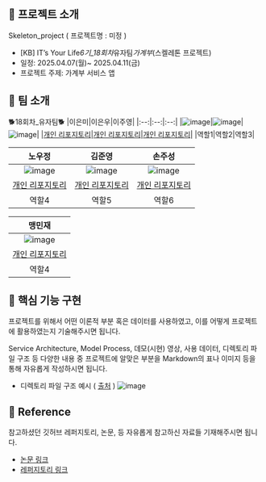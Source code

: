 ## 📑 프로젝트 소개

Skeleton_project ( 프로젝트명 : 미정 ) <br/>

- [KB] IT’s Your Life*6기\_18회차*유자팀*가계부*(스켈레톤 프로젝트) <br/>
- 일정: 2025.04.07(월)~ 2025.04.11(금)<br/>
- 프로젝트 주제: 가계부 서비스 앱<br/>

## 👏 팀 소개

🐕18회차\_유자팀🐕
|이은미|이은우|이주영|
|:--:|:--:|:--:|
|![image](https://github.com/khuda-3rd/README_example/assets/90135669/e5ebdc70-3dfa-493f-a865-3d14b2bc7685)|![image](https://github.com/khuda-3rd/README_example/assets/90135669/6f986eee-9e0d-48cb-b2f5-fa9cf785fb8e)|![image](https://github.com/khuda-3rd/README_example/assets/90135669/fcb6281e-6bdd-4f06-9cb7-eb5772c88803)|
|[개인 리포지토리](https://github.com/khuda-3rd)|[개인 리포지토리](https://github.com/khuda-3rd)|[개인 리포지토리](https://github.com/khuda-3rd)|
|역할1|역할2|역할3|

|                                                   노우정                                                   |                                                   김준영                                                   |                                                   손주성                                                   |
| :--------------------------------------------------------------------------------------------------------: | :--------------------------------------------------------------------------------------------------------: | :--------------------------------------------------------------------------------------------------------: |
| ![image](https://github.com/khuda-3rd/README_example/assets/90135669/e5ebdc70-3dfa-493f-a865-3d14b2bc7685) | ![image](https://github.com/khuda-3rd/README_example/assets/90135669/6f986eee-9e0d-48cb-b2f5-fa9cf785fb8e) | ![image](https://github.com/khuda-3rd/README_example/assets/90135669/fcb6281e-6bdd-4f06-9cb7-eb5772c88803) |
|                              [개인 리포지토리](https://github.com/khuda-3rd)                               |                              [개인 리포지토리](https://github.com/khuda-3rd)                               |                              [개인 리포지토리](https://github.com/khuda-3rd)                               |
|                                                   역할4                                                    |                                                   역할5                                                    |                                                   역할6                                                    |

|                                                   맹민재                                                   |
| :--------------------------------------------------------------------------------------------------------: |
| ![image](https://github.com/khuda-3rd/README_example/assets/90135669/e5ebdc70-3dfa-493f-a865-3d14b2bc7685) |
|                              [개인 리포지토리](https://github.com/khuda-3rd)                               |
|                                                   역할4                                                    |

## 🔎 핵심 기능 구현

프로젝트를 위해서 어떤 이론적 부분 혹은 데이터를 사용하였고, 이를 어떻게 프로젝트에 활용하였는지 기술해주시면 됩니다.

Service Architecture, Model Process, 데모(시현) 영상, 사용 데이터, 디렉토리 파일 구조 등 다양한 내용 중 프로젝트에 알맞은 부분을 Markdown의 표나 이미지 등을 통해 자유롭게 작성하시면 됩니다.

- 디렉토리 파일 구조 예시 ( [출처](https://ahnty0122.tistory.com/74) )
  ![image](https://github.com/khuda-3rd/README_example/assets/90135669/a80efb51-3f5c-4441-973d-3ebc15d4adbc)

## 📄 Reference

참고하셨던 깃허브 레퍼지토리, 논문, 등 자유롭게 참고하신 자료들 기재해주시면 됩니다.

- [논문 링크](https://github.com/khuda-3rd)
- [레퍼지토리 링크](https://github.com/khuda-3rd)
